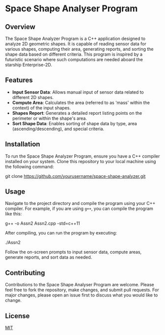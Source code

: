 # Space Shape Analyser Program

## Overview

The Space Shape Analyzer Program is a C++ application designed to analyze 2D geometric shapes. It is capable of reading sensor data for various shapes, computing their area, generating reports, and sorting the shape data based on different criteria. This program is inspired by a futuristic scenario where such computations are needed aboard the starship Enterprise-2D.

## Features

- **Input Sensor Data**: Allows manual input of sensor data related to different 2D shapes.
- **Compute Area**: Calculates the area (referred to as 'mass' within the context) of the input shapes.
- **Shapes Report**: Generates a detailed report listing points on the perimeter or within the shape's area.
- **Sort Shape Data**: Enables sorting of shape data by type, area (ascending/descending), and special criteria.

## Installation

To run the Space Shape Analyzer Program, ensure you have a C++ compiler installed on your system. Clone this repository to your local machine using the following command:

git clone https://github.com/yourusername/space-shape-analyzer.git

## Usage

Navigate to the project directory and compile the program using your C++ compiler. For example, if you are using `g++`, you can compile the program like this:

g++ -o Assn2 Assn2.cpp -std=c++11

After compiling, you can run the program by executing:

./Assn2

Follow the on-screen prompts to input sensor data, compute areas, generate reports, and sort data as needed.

## Contributing

Contributions to the Space Shape Analyser Program are welcome. Please feel free to fork the repository, make changes, and submit pull requests. For major changes, please open an issue first to discuss what you would like to change.

## License

[MIT](https://choosealicense.com/licenses/mit/)
